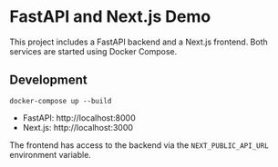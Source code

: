# FastAPI and Next.js Demo

This project includes a FastAPI backend and a Next.js frontend. Both services are started using Docker Compose.

## Development

```
docker-compose up --build
```

- FastAPI: http://localhost:8000
- Next.js: http://localhost:3000

The frontend has access to the backend via the `NEXT_PUBLIC_API_URL` environment variable.
